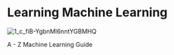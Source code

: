 # Learning Machine Learning
![1_c_fiB-YgbnMl6nntYGBMHQ](https://user-images.githubusercontent.com/69964629/132983464-93a3e1e4-b9c5-48dd-9371-8cf1dac01f23.jpeg)

A - Z Machine Learning Guide
